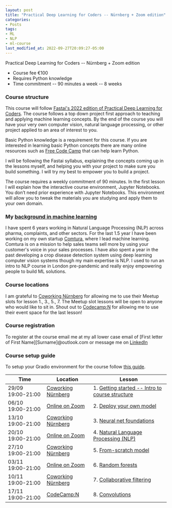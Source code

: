 ```yaml
---
layout: post
title: "Practical Deep Learning for Coders -- Nürnberg + Zoom edition"
categories:
- Posts
tags:
- ML
- NLP
- ml-course
last_modified_at: 2022-09-27T20:09:27-05:00
---
```


Practical Deep Learning for Coders -- Nürnberg + Zoom edition

- Course fee €100
- Requires Python knowledge
- Time commitment -- 90 minutes a week -- 8 weeks

###  Course structure

This course will follow [Fastai's 2022 edition of Practical Deep Learning for Coders](https://course.fast.ai/). The course follows a top down project first approach to teaching and applying machine learning concepts. By the end of the course you will have your very own computer vision, natural language processing, or other project applied to an area of interest to you. 

Basic Python knowledge is a requirement for this course. If you are interested in learning basic Python concepts there are many online resources such as [Free Code Camp](https://www.youtube.com/watch?v=rfscVS0vtbw) that can help learn Python.

I will be following the Fastai syllabus, explaining the concepts coming up in the lessons myself, and helping you with your project to make sure you build something. I will try my best to empower you to build a project. 

The course requires a weekly commitment of 90 minutes. In the first lesson I will explain how the interactive course environment, Jupyter Notebooks. You don’t need prior experience with Jupyter Notebooks. This environment will allow you to tweak the materials you are studying and apply them to your own domain.

### My [background in machine learning](https://www.linkedin.com/in/christiaan-swart-51a68967/)

I have spent 6 years working in Natural Language Processing (NLP) across pharma, complaints, and other sectors. For the last 1.5 year I have been working on my own startup [Comtura](https://comtura.ai/), where I lead machine learning. Comtura is on a mission to help sales teams sell more by using your customer's voice in your sales processes. I have also spent a year in the past developing a crop disease detection system using deep learning computer vision systems though my main expertise is NLP. I used to run an intro to NLP course in London pre-pandemic and really enjoy empowering people to build ML solutions.


### Course locations
I am grateful to [Coworking Nürnberg](https://coworking-nuernberg.de/) for allowing me to use their Meetup slots for lesson 1., 3., 5., 7. The Meetup slot lessons will be open to anyone who would like to sit in. Shout out to [Codecamp:N](https://www.codecamp-n.com/) for allowing me to use their event space for the last lesson!

### Course registration
To register at the course email me at my all lower case email of [First letter of First Name][Surname]@outlook.com or message me on [LinkedIn](https://www.linkedin.com/in/christiaan-swart-51a68967/)

### Course setup guide
To setup your Gradio environment for the course follow [this guide](https://useml.net/posts/2022/09/27/nurnberg-ml-course-setup-guide.html).

| Time              | Location                                                 | Lesson                                                                                         |
|-------------------|----------------------------------------------------------|------------------------------------------------------------------------------------------------|
| 29/09 19:00-21:00 | [Coworking Nürnberg](https://g.page/cwnue?share)         | 1. [Getting started -- Intro to course structure](https://course.fast.ai/Lessons/lesson1.html) |
| 06/10 19:00-21:00 | [Online on Zoom](https://us02web.zoom.us/j/81696906237)  | 2. [Deploy your own model](https://course.fast.ai/Lessons/lesson2.html)                        |
| 13/10 19:00-21:00 | [Coworking Nürnberg](https://g.page/cwnue?share)         | 3. [Neural net foundations](https://course.fast.ai/Lessons/lesson3.html)                       |
| 20/10 19:00-21:00 | [Online on Zoom](https://us02web.zoom.us/j/81696906237)  | 4. [Natural Language Processing (NLP)](https://course.fast.ai/Lessons/lesson4.html)            |
| 27/10 19:00-21:00 | [Coworking Nürnberg](https://g.page/cwnue?share)         | 5. [From-scratch model](https://course.fast.ai/Lessons/lesson5.html)                           |
| 03/11 19:00-21:00 | [Online on Zoom](https://us02web.zoom.us/j/81696906237)  | 6. [Random forests](https://course.fast.ai/Lessons/lesson6.html)                               |
| 10/11 19:00-21:00 | [Coworking Nürnberg](https://g.page/cwnue?share)         | 7. [Collaborative filtering](https://course.fast.ai/Lessons/lesson7.html)                      |
| 17/11 19:00-21:00 | [CodeCamp:N](https://goo.gl/maps/B5n4pWYeZgqqwUYWA)      | 8. [Convolutions](https://course.fast.ai/Lessons/lesson8.html)                                 |